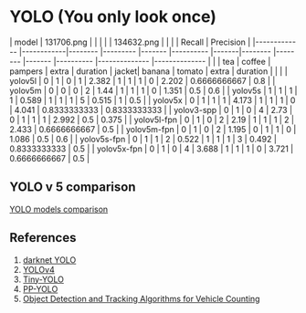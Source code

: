 # YOLO (You only look once)

| model       	| 131706.png |        	|         	|       	|          	| 134632.png         	|        	|       	|          	| Recall       	| Precision    	|
|-------------	|------------|--------	|---------	|-------	|----------	|-------|--------	|--------	|-------	|----------	|--------------	|--------------	|
|             	| tea        | coffee 	| pampers 	| extra 	| duration 	| jacket| banana 	| tomato 	| extra 	| duration 	|              	|              	|
| yolov5l     	| 0          | 1      	| 0       	| 1     	| 2.382    	| 1     | 1      	| 1      	| 0     	| 2.202    	| 0.6666666667 	| 0.8          	|
| yolov5m     	| 0          | 0      	| 0       	| 2     	| 1.44     	| 1     | 1      	| 1      	| 0     	| 1.351    	| 0.5          	| 0.6          	|
| yolov5s     	| 1          | 1      	| 1       	| 1     	| 0.589    	| 1     | 1      	| 1      	| 5     	| 0.515    	| 1            	| 0.5          	|
| yolov5x     	| 0          | 1      	| 1       	| 1     	| 4.173    	| 1     | 1      	| 1      	| 0     	| 4.041    	| 0.8333333333 	| 0.8333333333 	|
| yolov3-spp  	| 0          | 1      	| 0       	| 4     	| 2.73     	| 0     | 1      	| 1      	| 1     	| 2.992    	| 0.5          	| 0.375        	|
| yolov5l-fpn 	| 0          | 1      	| 0       	| 2     	| 2.19     	| 1     | 1      	| 1      	| 2     	| 2.433    	| 0.6666666667 	| 0.5          	|
| yolov5m-fpn 	| 0          | 1      	| 0       	| 2     	| 1.195    	| 0     | 1      	| 1      	| 0     	| 1.086    	| 0.5          	| 0.6          	|
| yolov5s-fpn 	| 0          | 1      	| 1       	| 2     	| 0.522    	| 1     | 1      	| 1      	| 3     	| 0.492    	| 0.8333333333 	| 0.5          	|
| yolov5x-fpn 	| 0          | 1      	| 0       	| 4     	| 3.688    	| 1     | 1      	| 1      	| 0     	| 3.721    	| 0.6666666667 	| 0.5          	|

## YOLO v 5 comparison

[YOLO models comparison](https://docs.google.com/spreadsheets/d/1lnaxeeLlomnvtsInAsOQagFE5PSgD15blBKOq6w3fbY/edit#gid=0)


## References

1. [darknet YOLO](https://pjreddie.com/darknet/yolo/)
1. [YOLOv4](https://arxiv.org/pdf/2004.10934.pdf)
1. [Tiny-YOLO](https://arxiv.org/pdf/2008.02170.pdf)
1. [PP-YOLO](https://arxiv.org/pdf/2007.12099.pdf)
1. [Object Detection and Tracking Algorithms for Vehicle Counting](https://arxiv.org/pdf/2007.16198.pdf)
